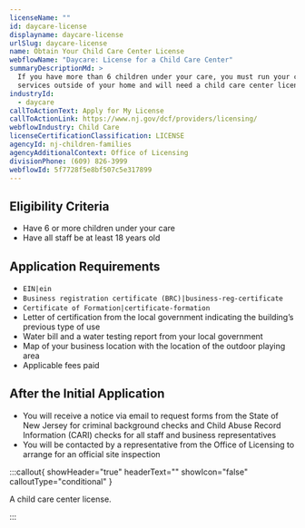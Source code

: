 ```yaml
---
licenseName: ""
id: daycare-license
displayname: daycare-license
urlSlug: daycare-license
name: Obtain Your Child Care Center License
webflowName: "Daycare: License for a Child Care Center"
summaryDescriptionMd: >
  If you have more than 6 children under your care, you must run your child care
  services outside of your home and will need a child care center license.
industryId:
  - daycare
callToActionText: Apply for My License
callToActionLink: https://www.nj.gov/dcf/providers/licensing/
webflowIndustry: Child Care
licenseCertificationClassification: LICENSE
agencyId: nj-children-families
agencyAdditionalContext: Office of Licensing
divisionPhone: (609) 826-3999
webflowId: 5f7728f5e8bf507c5e317899
---
```


## Eligibility Criteria

- Have 6 or more children under your care
- Have all staff be at least 18 years old

## Application Requirements

- `EIN|ein`
- `Business registration certificate (BRC)|business-reg-certificate`
- `Certificate of Formation|certificate-formation`
- Letter of certification from the local government indicating the building’s previous type of use
- Water bill and a water testing report from your local government
- Map of your business location with the location of the outdoor playing area
- Applicable fees paid

## After the Initial Application

- You will receive a notice via email to request forms from the State of New Jersey for criminal background checks and Child Abuse Record Information (CARI) checks for all staff and business representatives
- You will be contacted by a representative from the Office of Licensing to arrange for an official site inspection

:::callout{ showHeader="true" headerText="" showIcon="false" calloutType="conditional" }

A child care center license.

:::
